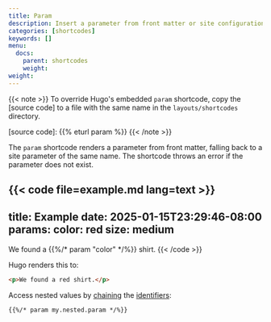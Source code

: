 ```yaml
---
title: Param
description: Insert a parameter from front matter or site configuration into your content using the param shortcode.
categories: [shortcodes]
keywords: []
menu:
  docs:
    parent: shortcodes
    weight:
weight:
---
```


{{< note >}}
To override Hugo's embedded `param` shortcode, copy the [source code] to a file with the same name in the `layouts/shortcodes` directory.

[source code]: {{% eturl param %}}
{{< /note >}}

The `param` shortcode renders a parameter from front matter, falling back to a site parameter of the same name. The shortcode throws an error if the parameter does not exist.

{{< code file=example.md lang=text >}}
---
title: Example
date: 2025-01-15T23:29:46-08:00
params:
  color: red
  size: medium
---

We found a {{%/* param "color" */%}} shirt.
{{< /code >}}

Hugo renders this to:

```html
<p>We found a red shirt.</p>
```

Access nested values by [chaining](g) the [identifiers](g):

```text
{{%/* param my.nested.param */%}}
```

